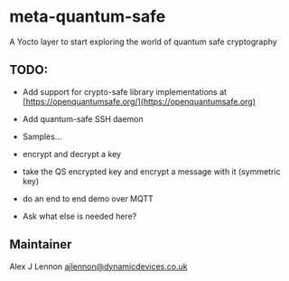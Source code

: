 # meta-quantum-safe

A Yocto layer to start exploring the world of quantum safe cryptography
## TODO:

- Add support for crypto-safe library implementations at [https://openquantumsafe.org/](https://openquantumsafe.org)
- Add quantum-safe SSH daemon
  
- Samples…
- encrypt and decrypt a key
- take the QS encrypted key and encrypt a message with it (symmetric key)
-  do an end to end demo over MQTT

- Ask what else is needed here?

## Maintainer

Alex J Lennon <ajlennon@dynamicdevices.co.uk>
